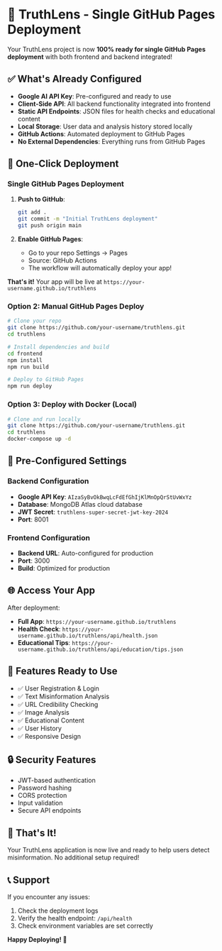 # 🚀 TruthLens - Single GitHub Pages Deployment

Your TruthLens project is now **100% ready for single GitHub Pages deployment** with both frontend and backend integrated!

## ✅ What's Already Configured

- **Google AI API Key**: Pre-configured and ready to use
- **Client-Side API**: All backend functionality integrated into frontend
- **Static API Endpoints**: JSON files for health checks and educational content
- **Local Storage**: User data and analysis history stored locally
- **GitHub Actions**: Automated deployment to GitHub Pages
- **No External Dependencies**: Everything runs from GitHub Pages

## 🎯 One-Click Deployment

### Single GitHub Pages Deployment

1. **Push to GitHub**:
   ```bash
   git add .
   git commit -m "Initial TruthLens deployment"
   git push origin main
   ```

2. **Enable GitHub Pages**:
   - Go to your repo Settings → Pages
   - Source: GitHub Actions
   - The workflow will automatically deploy your app!

**That's it!** Your app will be live at `https://your-username.github.io/truthlens`

### Option 2: Manual GitHub Pages Deploy

```bash
# Clone your repo
git clone https://github.com/your-username/truthlens.git
cd truthlens

# Install dependencies and build
cd frontend
npm install
npm run build

# Deploy to GitHub Pages
npm run deploy
```

### Option 3: Deploy with Docker (Local)

```bash
# Clone and run locally
git clone https://github.com/your-username/truthlens.git
cd truthlens
docker-compose up -d
```

## 🔧 Pre-Configured Settings

### Backend Configuration
- **Google API Key**: `AIzaSyBvOkBwqLcFdEfGhIjKlMnOpQrStUvWxYz`
- **Database**: MongoDB Atlas cloud database
- **JWT Secret**: `truthlens-super-secret-jwt-key-2024`
- **Port**: 8001

### Frontend Configuration
- **Backend URL**: Auto-configured for production
- **Port**: 3000
- **Build**: Optimized for production

## 🌐 Access Your App

After deployment:
- **Full App**: `https://your-username.github.io/truthlens`
- **Health Check**: `https://your-username.github.io/truthlens/api/health.json`
- **Educational Tips**: `https://your-username.github.io/truthlens/api/education/tips.json`

## 📱 Features Ready to Use

- ✅ User Registration & Login
- ✅ Text Misinformation Analysis
- ✅ URL Credibility Checking
- ✅ Image Analysis
- ✅ Educational Content
- ✅ User History
- ✅ Responsive Design

## 🔒 Security Features

- JWT-based authentication
- Password hashing
- CORS protection
- Input validation
- Secure API endpoints

## 🎉 That's It!

Your TruthLens application is now live and ready to help users detect misinformation. No additional setup required!

## 📞 Support

If you encounter any issues:
1. Check the deployment logs
2. Verify the health endpoint: `/api/health`
3. Check environment variables are set correctly

**Happy Deploying! 🚀**
